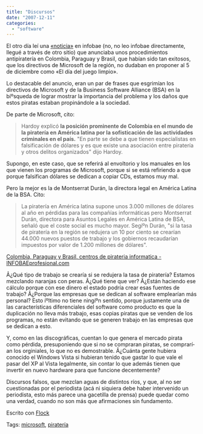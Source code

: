 ```yaml
---
title: "Discursos"
date: "2007-12-11"
categories: 
  - "software"
---
```


El otro dí­a leí­ una [«noticia»](http://www.infobaeprofesional.com/notas/58121-Colombia-Paraguay-y-Brasil-centros-de-pirateria-informatica.html) en infobae (no, no leo infobae directamente, llegué a través de otro sitio) que anunciaba unos procedimientos antipiraterí­a en Colombia, Paraguay y Brasil, que habí­an sido tan exitosos, que los directivos de Microsoft de la región, no dudaban en proponer al 5 de diciembre como «El dí­a del juego limpio».

Lo destacable del anuncio, eran un par de frases que esgrimí­an los directivos de Microsoft y de la Business Software Alliance (BSA) en la bíºsqueda de lograr mostrar la importancia del problema y los daños que estos piratas estaban propinándole a la sociedad.

De parte de Microsoft, cito:

> Hardoy explicó **la posición prominente de Colombia en el mundo de la piraterí­a en América latina por la sofisticación de las actividades criminales en el paí­s.** "En parte se debe a que tienen especialistas en falsificación de dólares y es que existe una asociación entre piraterí­a y otros delitos organizados" dijo Hardoy.

Supongo, en este caso, que se referirá al envoltorio y los manuales en los que vienen los programas de Microsoft, porque si se está refiriendo a que porque falsifican dólares se dedican a copiar CDs, estamos muy mal.

Pero la mejor es la de Montserrat Durán, la directora legal en América Latina de la BSA. Cito:

> La piraterí­a en América latina supone unos 3.000 millones de dólares al año en pérdidas para las compañí­as informáticas pero Montserrat Durán, directora para Asuntos Legales en América Latina de BSA, señaló que el coste social es mucho mayor. Segíºn Durán, "si la tasa de piraterí­a en la región se redujera un 10 por ciento se crearí­an 44.000 nuevos puestos de trabajo y los gobiernos recaudarí­an impuestos por valor de 1.200 millones de dólares".

[Colombia, Paraguay y Brasil, centros de pirateria informatica - INFOBAEprofesional.com](http://www.infobaeprofesional.com/notas/58121-Colombia-Paraguay-y-Brasil-centros-de-pirateria-informatica.html?cookie)

Â¿Qué tipo de trabajo se crearí­a si se redujera la tasa de piraterí­a? Estamos mezclando naranjas con peras. Â¿Qué tiene que ver? Â¿Están haciendo ese cálculo porque con ese dinero el estado podrí­a crear esas fuentes de trabajo? Â¿Porque las empresas que se dedican al software emplearí­an más personal? Esto íºltimo no tiene ningíºn sentido, porque justamente una de las caracterí­sticas diferenciales del software como producto es que la duplicación no lleva más trabajo, esas copias piratas que se venden de los programas, no están evitando que se generen trabajo en las empresas que se dedican a esto.

Y, como en las discográficas, cuentan lo que genera el mercado pirata como pérdida, presuponiendo que si no se compraran piratas, se comprarí­an los orginiales, lo que no es demostrable. Â¿Cuánta gente hubiera conocido el Windows Vista si hubieran tenido que gastar lo que vale el pasar del XP al Vista legalmente, sin contar lo que además tienen que invertir en nuevo hardware para que funcione decentemente?

Discursos falsos, que mezclan aguas de distintos rí­os, y que, al no ser cuestionadas por el periodista (acá ni siquiera debe haber intervenido un periodista, esto más parece una gacetilla de prensa) puede quedar como una verdad, cuando no son más que afirmaciones sin fundamento.

Escrito con [Flock](http://www.flock.com/blogged-with-flock "Flock")

Tags: [microsoft](http://technorati.com/tag/microsoft), [piraterí­a](http://technorati.com/tag/pirater%C3%ADa)
